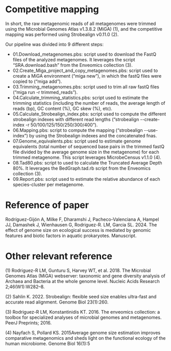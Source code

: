 # Competitive mapping
In short, the raw metagenomic reads of all metagenomes were trimmed using the Microbial Genomes Atlas v1.3.8.2 (MiGA) (1), and the competitive mapping was performed using Strobealign v0.11.0 (2).

Our pipeline was divided into 9 different steps:
- 01.Download_metagenomes.pbs: script used to download the FastQ files of the analyzed metagenomes. It leverages the script “SRA.download.bash” from the Enveomics collection (3).
- 02.Create_Miga_project_and_copy_metagenomes.pbs: script used to create a MiGA environment (“miga new”), in which the fastQ files were copied to (“miga add”).
- 03.Trimming_metagenomes.pbs: script used to trim all raw fastQ files (“miga run -r trimmed_reads”).
- 04.Calculate_trimming_statistics.pbs: script used to estimate the trimming statistics (including the number of reads, the average length of reads (bp), GC content (%), GC skew (%), etc).
- 05.Calculate_Strobealign_index.pbs: script used to compute the different strobealign indexes with different read lengths (“strobealign --create-index -r 50/100/125/150/250/300/400”). 
- 06.Mapping.pbs: script to compute the mapping (“strobealign --use-index”) by using the Strobealign indexes and the concatenated fnas.
- 07.Genome_equivalents.pbs: script used to estimate genome equivalents (total number of sequenced base pairs in the trimmed fastQ file divided by the average genome size in the metagenome) for each trimmed metagenome. This script leverages MicrobeCensus v1.1.0 (4).
- 08.Tad80.pbs: script to used to calculate the Truncated Average Depth 80%. It leverages the BedGraph.tad.rb script from the Enveomics collection (3).
- 09.Report.pbs: script used to estimate the relative abundance of each species-cluster per metagenome. 

# Reference of paper

Rodríguez-Gijón A, Milke F, Dharamshi J, Pacheco-Valenciana A, Hampel JJ, Damashek J, Wienhausen G, Rodriguez-R. LM, Garcia SL. 2024. The effect of genome size on ecological success is mediated by genomic features and biotic factors in aquatic prokaryotes. Manuscript.

# Other relevant reference

(1) Rodriguez-R LM, Gunturu S, Harvey WT, et al. 2018. The Microbial Genomes Atlas (MiGA) webserver: taxonomic and gene diversity analysis of Archaea and Bacteria at the whole genome level. Nucleic Acids Research 2;46(W1):W282–8. 

(2) Sahlin K. 2022. Strobealign: flexible seed size enables ultra-fast and accurate read alignment. Genome Biol 23(1):260. 

(3) Rodriguez-R LM, Konstantinidis KT. 2016. The enveomics collection: a toolbox for specialized analyses of microbial genomes and metagenomes. PeerJ Preprints; 2016.

(4) Nayfach S, Pollard KS. 2015Average genome size estimation improves comparative metagenomics and sheds light on the functional ecology of the human microbiome. Genome Biol 16(1):5

